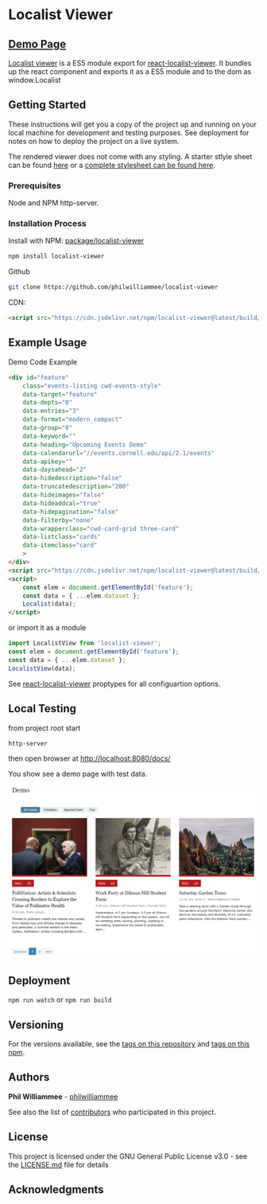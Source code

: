 # Localist Viewer

## [Demo Page](https://philwilliammee.github.io/localist-viewer/docs)

[Localist viewer](https://www.npmjs.com/package/localist-viewer) is a ES5 module export for [react-localist-viewer](https://www.npmjs.com/package/react-localist-viewer). It bundles up the react component and exports it as a ES5 module and to the dom as window.Localist

## Getting Started

These instructions will get you a copy of the project up and running on your local machine for development and testing purposes. See deployment for notes on how to deploy the project on a live system.

The rendered viewer does not come with any styling. A starter stlyle sheet can be found [here](https://philwilliammee.github.io/localist-viewer/docs/style.css) or a [complete stylesheet can be found here](https://cu-communityapps.github.io/CD_cwd_events/src/app/css/main.css).

### Prerequisites

Node and NPM http-server.

### Installation Process

Install with NPM: [package/localist-viewer](https://www.npmjs.com/package/localist-viewer)

```bash
npm install localist-viewer
```

Github

```bash
git clone https://github.com/philwilliammee/localist-viewer
```

CDN:

```html
<script src="https://cdn.jsdelivr.net/npm/localist-viewer@latest/build/index.js"></script>
```

## Example Usage

Demo Code Example

```html
<div id="feature"
    class="events-listing cwd-events-style"
    data-target="feature"
    data-depts="0"
    data-entries="3"
    data-format="modern_compact"
    data-group="0"
    data-keyword=""
    data-heading="Upcoming Events Demo"
    data-calendarurl="//events.cornell.edu/api/2.1/events"
    data-apikey=""
    data-daysahead="2"
    data-hidedescription="false"
    data-truncatedescription="200"
    data-hideimages="false"
    data-hideaddcal="true"
    data-hidepagination="false"
    data-filterby="none"
    data-wrapperclass="cwd-card-grid three-card"
    data-listclass="cards"
    data-itemclass="card"
    >
</div>
<script src="https://cdn.jsdelivr.net/npm/localist-viewer@latest/build/index.js"></script>
<script>
    const elem = document.getElementById('feature');
    const data = { ...elem.dataset };
    Localist(data);
</script>
```

or import it as a module

```js
import LocalistView from 'localist-viewer';
const elem = document.getElementById('feature');
const data = { ...elem.dataset };
LocalistView(data);
```

See [react-localist-viewer](https://www.npmjs.com/package/react-localist-viewer) proptypes for all configuartion options.

## Local Testing

from project root start

```bash
http-server
```

then open browser at [http://localhost:8080/docs/](http://localhost:8080/docs/)

You show see a demo page with test data.

![demo image](./docs/demo.PNG)

## Deployment

`npm run watch` or `npm run build`

## Versioning

For the versions available, see the [tags on this repository](https://github.com/philwilliammee/localist-viewer/tags) and [tags on this npm](https://www.npmjs.com/package/localist-viewer).

## Authors

**Phil Williammee** - [philwilliammee](https://github.com/philwilliammee)

See also the list of [contributors](https://github.com/philwilliammee/localist-viewer/graphs/contributors) who participated in this project.

## License

This project is licensed under the GNU General Public License v3.0 - see the [LICENSE.md](https://github.com/philwilliammee/localist-viewer/blob/master/LICENSE) file for details

## Acknowledgments
